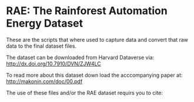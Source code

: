 # RAE: The Rainforest Automation Energy Dataset

These are the scripts that where used to capture data and convert that raw data to the final dataset files.

The dataset can be downloaded from Harvard Dataverse via: http://dx.doi.org/10.7910/DVN/ZJW4LC

To read more about this dataset down load the acccompanying paper at: http://makonin.com/doc/00.pdf

The use of these files and/or the RAE dataset requirs you to cite:
